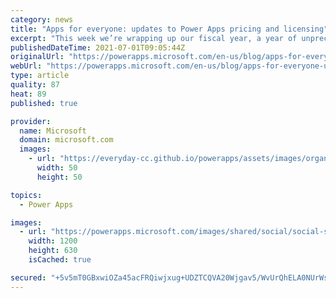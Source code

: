 ```yaml
---
category: news
title: "Apps for everyone: updates to Power Apps pricing and licensing"
excerpt: "This week we’re wrapping up our fiscal year, a year of unprecedented growth for Power Apps. It’s a good moment to reflect on how far we’ve come together as a community and what it means to take the low code movement to the next, even larger scale. Today we announced on the official Microsoft Licensing"
publishedDateTime: 2021-07-01T09:05:44Z
originalUrl: "https://powerapps.microsoft.com/en-us/blog/apps-for-everyone-updates-to-power-apps-pricing-and-licensing/"
webUrl: "https://powerapps.microsoft.com/en-us/blog/apps-for-everyone-updates-to-power-apps-pricing-and-licensing/"
type: article
quality: 87
heat: 89
published: true

provider:
  name: Microsoft
  domain: microsoft.com
  images:
    - url: "https://everyday-cc.github.io/powerapps/assets/images/organizations/microsoft.com-50x50.jpg"
      width: 50
      height: 50

topics:
  - Power Apps

images:
  - url: "https://powerapps.microsoft.com/images/shared/social/social-share-post-ignite.png"
    width: 1200
    height: 630
    isCached: true

secured: "+5v5mT0GBxwiOZa45acFRQiwjxug+UDZTCQVA20Wjgav5/WvUrQhELA0NUrWs82ouC8lBXfnCvaX9c7sqHkby51jJDzzeR1z6j368WV3gYC+zLhR7H2UyYbaadvVV/M+vGlEoysHzzxI8Sle2laCim7/Y5mfTBKwcrmk+sPEt2lSxz/oQa3yr8iS/8gxCUirfgeGHuXBalT3k6HWPnQLFPpG5e02npw7AXMj0tnhlS7PpsHZNMiyJ+Gq8Z2etRurvP2qV5BQmIrnG7cpRZL2Ohl6Fmm0UQVoXsiW7c1s76yePB6PnQtiVcySTAGNRr8q5gr+qhaIty4BQYKaV4R58I1dZp5B3bNxqmroPRf8hZ0=;nWj+/qY1g4i+lSCDbzFHIQ=="
---
```


